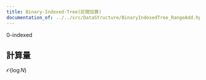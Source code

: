 ```yaml
---
title: Binary-Indexed-Tree(区間加算)
documentation_of: ../../src/DataStructure/BinaryIndexedTree_RangeAdd.hpp
---
```

0-indexed
## 計算量
$\mathcal{O}(\log N)$
